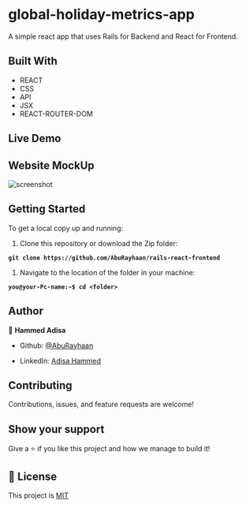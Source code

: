 # global-holiday-metrics-app

A simple react app that uses Rails for Backend and React for Frontend.

## Built With

- REACT
- CSS
- API
- JSX
- REACT-ROUTER-DOM
 
 ## Live Demo

## Website MockUp
![screenshot](images/device.png)

## Getting Started

To get a local copy up and running:

1. Clone this repository or download the Zip folder:

**``git clone https://github.com/AbuRayhaan/rails-react-frontend``**

1. Navigate to the location of the folder in your machine:

**``you@your-Pc-name:~$ cd <folder>``**

## Author

👤 **Hammed Adisa**

- Github: [@AbuRayhaan](https://github.com/AbuRayhaan)

- LinkedIn: [Adisa Hammed](https://www.linkedin.com/in/hammed-adisa/)

## Contributing

Contributions, issues, and feature requests are welcome!

## Show your support

Give a ⭐ if you like this project and how we manage to build it!

## 📝 License

This project is [MIT](https://github.com/AbuRayhaan/rails-react-frontend/blob/dev/LICENSE)